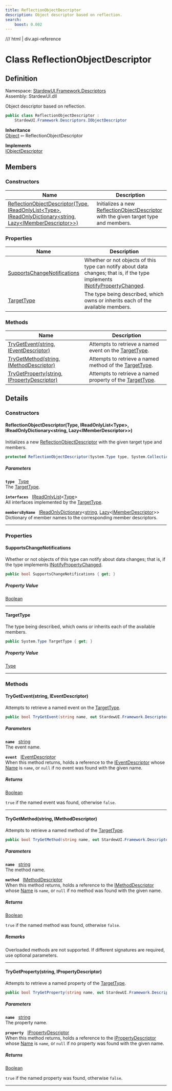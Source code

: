 ```yaml
---
title: ReflectionObjectDescriptor
description: Object descriptor based on reflection.
search:
    boost: 0.002
---
```


<link rel="stylesheet" href="/StardewUI/stylesheets/reference.css" />

/// html | div.api-reference

# Class ReflectionObjectDescriptor

## Definition

<div class="api-definition" markdown>

Namespace: [StardewUI.Framework.Descriptors](index.md)  
Assembly: StardewUI.dll  

</div>

Object descriptor based on reflection.

```cs
public class ReflectionObjectDescriptor : 
    StardewUI.Framework.Descriptors.IObjectDescriptor
```

**Inheritance**  
[Object](https://learn.microsoft.com/en-us/dotnet/api/system.object) ⇦ ReflectionObjectDescriptor

**Implements**  
[IObjectDescriptor](iobjectdescriptor.md)

## Members

### Constructors

 | Name | Description |
| --- | --- |
| [ReflectionObjectDescriptor(Type, IReadOnlyList&lt;Type&gt;, IReadOnlyDictionary&lt;string, Lazy&lt;IMemberDescriptor&gt;&gt;)](#reflectionobjectdescriptortype-ireadonlylisttype-ireadonlydictionarystring-lazyimemberdescriptor) | Initializes a new [ReflectionObjectDescriptor](reflectionobjectdescriptor.md) with the given target type and members. | 

### Properties

 | Name | Description |
| --- | --- |
| [SupportsChangeNotifications](#supportschangenotifications) | Whether or not objects of this type can notify about data changes; that is, if the type implements [INotifyPropertyChanged](https://learn.microsoft.com/en-us/dotnet/api/system.componentmodel.inotifypropertychanged). | 
| [TargetType](#targettype) | The type being described, which owns or inherits each of the available members. | 

### Methods

 | Name | Description |
| --- | --- |
| [TryGetEvent(string, IEventDescriptor)](#trygeteventstring-ieventdescriptor) | Attempts to retrieve a named event on the [TargetType](iobjectdescriptor.md#targettype). | 
| [TryGetMethod(string, IMethodDescriptor)](#trygetmethodstring-imethoddescriptor) | Attempts to retrieve a named method of the [TargetType](iobjectdescriptor.md#targettype). | 
| [TryGetProperty(string, IPropertyDescriptor)](#trygetpropertystring-ipropertydescriptor) | Attempts to retrieve a named property of the [TargetType](iobjectdescriptor.md#targettype). | 

## Details

### Constructors

#### ReflectionObjectDescriptor(Type, IReadOnlyList&lt;Type&gt;, IReadOnlyDictionary&lt;string, Lazy&lt;IMemberDescriptor&gt;&gt;)

Initializes a new [ReflectionObjectDescriptor](reflectionobjectdescriptor.md) with the given target type and members.

```cs
protected ReflectionObjectDescriptor(System.Type type, System.Collections.Generic.IReadOnlyList<System.Type> interfaces, System.Collections.Generic.IReadOnlyDictionary<string, Lazy<StardewUI.Framework.Descriptors.IMemberDescriptor>> membersByName);
```

##### Parameters

**`type`** &nbsp; [Type](https://learn.microsoft.com/en-us/dotnet/api/system.type)  
The [TargetType](reflectionobjectdescriptor.md#targettype).

**`interfaces`** &nbsp; [IReadOnlyList](https://learn.microsoft.com/en-us/dotnet/api/system.collections.generic.ireadonlylist-1)<[Type](https://learn.microsoft.com/en-us/dotnet/api/system.type)>  
All interfaces implemented by the [TargetType](reflectionobjectdescriptor.md#targettype).

**`membersByName`** &nbsp; [IReadOnlyDictionary](https://learn.microsoft.com/en-us/dotnet/api/system.collections.generic.ireadonlydictionary-2)<[string](https://learn.microsoft.com/en-us/dotnet/api/system.string), [Lazy](https://learn.microsoft.com/en-us/dotnet/api/system.lazy-1)<[IMemberDescriptor](imemberdescriptor.md)>>  
Dictionary of member names to the corresponding member descriptors.

-----

### Properties

#### SupportsChangeNotifications

Whether or not objects of this type can notify about data changes; that is, if the type implements [INotifyPropertyChanged](https://learn.microsoft.com/en-us/dotnet/api/system.componentmodel.inotifypropertychanged).

```cs
public bool SupportsChangeNotifications { get; }
```

##### Property Value

[Boolean](https://learn.microsoft.com/en-us/dotnet/api/system.boolean)

-----

#### TargetType

The type being described, which owns or inherits each of the available members.

```cs
public System.Type TargetType { get; }
```

##### Property Value

[Type](https://learn.microsoft.com/en-us/dotnet/api/system.type)

-----

### Methods

#### TryGetEvent(string, IEventDescriptor)

Attempts to retrieve a named event on the [TargetType](iobjectdescriptor.md#targettype).

```cs
public bool TryGetEvent(string name, out StardewUI.Framework.Descriptors.IEventDescriptor event);
```

##### Parameters

**`name`** &nbsp; [string](https://learn.microsoft.com/en-us/dotnet/api/system.string)  
The event name.

**`event`** &nbsp; [IEventDescriptor](ieventdescriptor.md)  
When this method returns, holds a reference to the [IEventDescriptor](ieventdescriptor.md) whose [Name](imemberdescriptor.md#name) is `name`, or `null` if no event was found with the given name.

##### Returns

[Boolean](https://learn.microsoft.com/en-us/dotnet/api/system.boolean)

  `true` if the named event was found, otherwise `false`.

-----

#### TryGetMethod(string, IMethodDescriptor)

Attempts to retrieve a named method of the [TargetType](iobjectdescriptor.md#targettype).

```cs
public bool TryGetMethod(string name, out StardewUI.Framework.Descriptors.IMethodDescriptor method);
```

##### Parameters

**`name`** &nbsp; [string](https://learn.microsoft.com/en-us/dotnet/api/system.string)  
The method name.

**`method`** &nbsp; [IMethodDescriptor](imethoddescriptor.md)  
When this method returns, holds a reference to the [IMethodDescriptor](imethoddescriptor.md) whose [Name](imemberdescriptor.md#name) is `name`, or `null` if no method was found with the given name.

##### Returns

[Boolean](https://learn.microsoft.com/en-us/dotnet/api/system.boolean)

  `true` if the named method was found, otherwise `false`.

##### Remarks

Overloaded methods are not supported. If different signatures are required, use optional parameters.

-----

#### TryGetProperty(string, IPropertyDescriptor)

Attempts to retrieve a named property of the [TargetType](iobjectdescriptor.md#targettype).

```cs
public bool TryGetProperty(string name, out StardewUI.Framework.Descriptors.IPropertyDescriptor property);
```

##### Parameters

**`name`** &nbsp; [string](https://learn.microsoft.com/en-us/dotnet/api/system.string)  
The property name.

**`property`** &nbsp; [IPropertyDescriptor](ipropertydescriptor.md)  
When this method returns, holds a reference to the [IPropertyDescriptor](ipropertydescriptor.md) whose [Name](imemberdescriptor.md#name) is `name`, or `null` if no property was found with the given name.

##### Returns

[Boolean](https://learn.microsoft.com/en-us/dotnet/api/system.boolean)

  `true` if the named property was found, otherwise `false`.

-----

